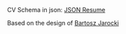 CV Schema in json:
[JSON Resume](https://jsonresume.org/)

Based on the design of [Bartosz Jarocki](https://github.com/BartoszJarocki/cv)